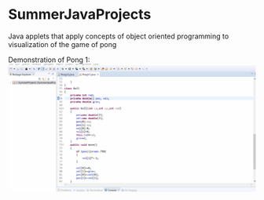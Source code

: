 # SummerJavaProjects
Java applets that apply concepts of object oriented programming to visualization of the game of pong

Demonstration of Pong 1:
![](pong1_gif_demo.gif)

